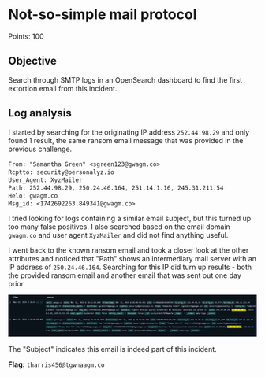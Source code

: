 # Not-so-simple mail protocol

Points: 100

## Objective

Search through SMTP logs in an OpenSearch dashboard to find the first extortion email from this incident.

## Log analysis

I started by searching for the originating IP address `252.44.98.29` and only found 1 result, the same ransom email message that was provided in the previous challenge.

```log
From: "Samantha Green" <sgreen123@gwagm.co>
Rcptto: security@personalyz.io
User_Agent: XyzMailer
Path: 252.44.98.29, 250.24.46.164, 251.14.1.16, 245.31.211.54
Helo: gwagm.co 
Msg_id: <1742692263.849341@gwagm.co>
```

I tried looking for logs containing a similar email subject, but this turned up too many false positives. I also searched based on the email domain `gwagm.co` and user agent `XyzMailer` and did not find anything useful.  

I went back to the known ransom email and took a closer look at the other attributes and noticed that "Path" shows an intermediary mail server with an IP address of `250.24.46.164`.
Searching for this IP did turn up results - both the provided ransom email and another email that was sent out one day prior.

![opensearch_result](<opensearch.png>)

The "Subject" indicates this email is indeed part of this incident.

**Flag:** ```tharris456@tgwnaagm.co```
